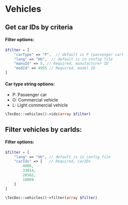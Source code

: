 # Vehicles

## Get car IDs by criteria

#### Filter options:
```php
$filter = [
    "carType" => "P",  // default is P (passenger car)
    "lang" => "HU",  // default is in config file
    "manuId" => 5, // Required, manufacturer ID
    "modId" => 4955 // Required, model ID
]
```
#### Car type string options:
- P: Passenger car
- O: Commercial vehicle
- L: Light commercial vehicle

```php
\TecDoc::vehicles()->ids(array $filter)
```

## Filter vehicles by carIds:

#### Filter options:
```php
$filter = [
    "lang" => "HU", // default is in config file
    "carIds" => [   // Required, carIDs
        4086,
        33014,
        26582,
        18069
    ]
]
```

```php
\TecDoc::vehicles()->filter(array $filter)
```
